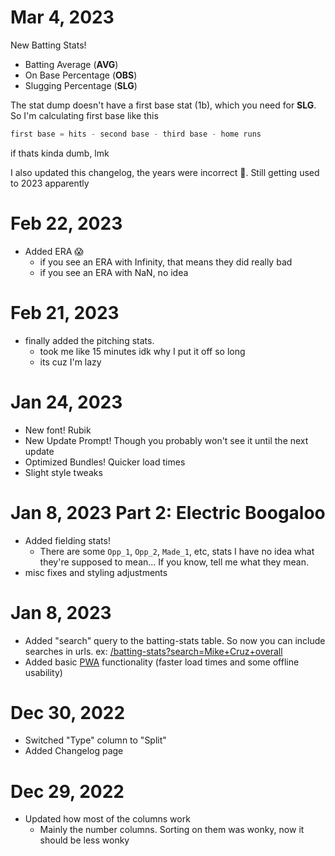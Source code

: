 # Mar 4, 2023
New Batting Stats!
- Batting Average (**AVG**)
- On Base Percentage (**OBS**)
- Slugging Percentage (**SLG**)

The stat dump doesn't have a first base stat (1b), which you need for **SLG**. So I'm calculating first base like this
```js
first base = hits - second base - third base - home runs
```
if thats kinda dumb, lmk

I also updated this changelog, the years were incorrect 🤦. Still getting used to 2023 apparently

# Feb 22, 2023
- Added ERA 😱
    - if you see an ERA with Infinity, that means they did really bad
    - if you see an ERA with NaN, no idea
# Feb 21, 2023
- finally added the pitching stats. 
    - took me like 15 minutes idk why I put it off so long
    - its cuz I'm lazy

# Jan 24, 2023
- New font! Rubik
- New Update Prompt! Though you probably won't see it until the next update
- Optimized Bundles! Quicker load times
- Slight style tweaks
# Jan 8, 2023 Part 2: Electric Boogaloo
- Added fielding stats!
    - There are some `Opp_1`, `Opp_2`, `Made_1`, etc, stats I have no idea what they're supposed to mean... If you know, tell me what they mean.
- misc fixes and styling adjustments

# Jan 8, 2023
- Added "search" query to the batting-stats table. So now you can include searches in urls. ex: [/batting-stats?search=Mike+Cruz+overall](/batting-stats?search=Mike+Cruz+overall)
- Added basic [PWA](https://web.dev/progressive-web-apps/) functionality (faster load times and some offline usability)

# Dec 30, 2022
- Switched "Type" column to "Split"
- Added Changelog page

# Dec 29, 2022
- Updated how most of the columns work
    - Mainly the number columns. Sorting on them was wonky, now it should be less wonky